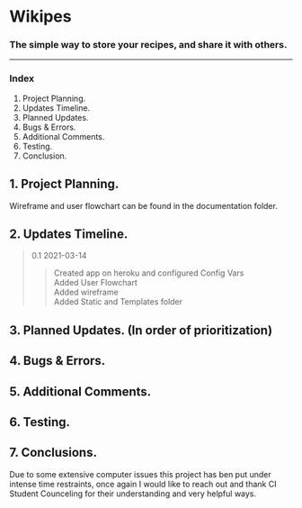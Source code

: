 # Wikipes
### The simple way to store your recipes, and share it with others.


<hr>

### Index
1. Project Planning.
2. Updates Timeline.
3. Planned Updates.
4. Bugs & Errors.
5. Additional Comments.
6. Testing.
7. Conclusion.


## 1. Project Planning.
Wireframe and user flowchart can be found in the documentation folder.



## 2. Updates Timeline.
> 0.1 2021-03-14
>> Created app on heroku and configured Config Vars<br>
>> Added User Flowchart <br>
>> Added wireframe <br>
>> Added Static and Templates folder <br>

## 3. Planned Updates. (In order of prioritization)

## 4. Bugs & Errors.

## 5. Additional Comments.

## 6. Testing.

## 7. Conclusions.
Due to some extensive computer issues this project has ben put under intense time restraints, once again I would like to reach out and thank CI Student Counceling for their understanding and very helpful ways.